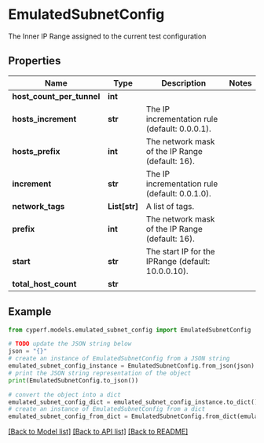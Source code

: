 # EmulatedSubnetConfig

The Inner IP Range assigned to the current test configuration

## Properties

Name | Type | Description | Notes
------------ | ------------- | ------------- | -------------
**host_count_per_tunnel** | **int** |  | 
**hosts_increment** | **str** | The IP incrementation rule (default: 0.0.0.1). | 
**hosts_prefix** | **int** | The network mask of the IP Range (default: 16). | 
**increment** | **str** | The IP incrementation rule (default: 0.0.1.0). | 
**network_tags** | **List[str]** | A list of tags. | 
**prefix** | **int** | The network mask of the IP Range (default: 16). | 
**start** | **str** | The start IP for the IPRange (default: 10.0.0.10). | 
**total_host_count** | **str** |  | 

## Example

```python
from cyperf.models.emulated_subnet_config import EmulatedSubnetConfig

# TODO update the JSON string below
json = "{}"
# create an instance of EmulatedSubnetConfig from a JSON string
emulated_subnet_config_instance = EmulatedSubnetConfig.from_json(json)
# print the JSON string representation of the object
print(EmulatedSubnetConfig.to_json())

# convert the object into a dict
emulated_subnet_config_dict = emulated_subnet_config_instance.to_dict()
# create an instance of EmulatedSubnetConfig from a dict
emulated_subnet_config_from_dict = EmulatedSubnetConfig.from_dict(emulated_subnet_config_dict)
```
[[Back to Model list]](../README.md#documentation-for-models) [[Back to API list]](../README.md#documentation-for-api-endpoints) [[Back to README]](../README.md)


